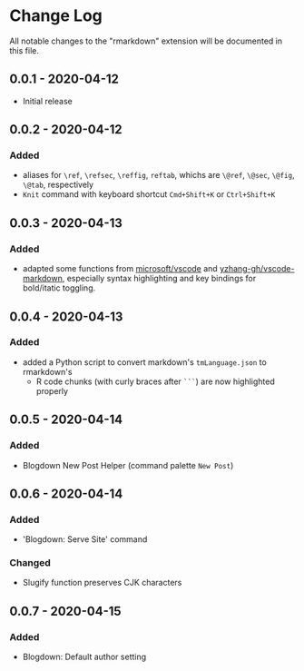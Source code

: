 # Change Log

All notable changes to the "rmarkdown" extension will be documented in this file.

## 0.0.1 - 2020-04-12

- Initial release

## 0.0.2 - 2020-04-12

### Added

- aliases for `\ref`, `\refsec`, `\reffig`, `reftab`, whichs are `\@ref`, `\@sec`, `\@fig`, `\@tab`, respectively
- `Knit` command with keyboard shortcut `Cmd+Shift+K` or `Ctrl+Shift+K`

## 0.0.3 - 2020-04-13

### Added

- adapted some functions from [microsoft/vscode](https://github.com/microsoft/vscode/tree/master/extensions/markdown-language-features) and [yzhang-gh/vscode-markdown](https://github.com/yzhang-gh/vscode-markdown), especially syntax highlighting and key bindings for bold/itatic toggling.

## 0.0.4 - 2020-04-13

### Added

- added a Python script to convert markdown's `tmLanguage.json` to rmarkdown's
  - R code chunks (with curly braces after ` ``` `) are now highlighted properly

## 0.0.5 - 2020-04-14

### Added

- Blogdown New Post Helper (command palette `New Post`)

## 0.0.6 - 2020-04-14

### Added

- 'Blogdown: Serve Site' command

### Changed

- Slugify function preserves CJK characters

## 0.0.7 - 2020-04-15

### Added

- Blogdown: Default author setting